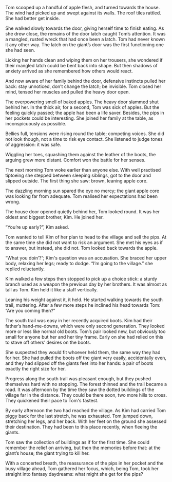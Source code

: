 Tom scooped up a handful of apple flesh, and turned towards the house. The wind had picked up and swept against its walls. The roof tiles rattled. She had better get inside.

She walked slowly towards the door, giving herself time to finish eating. As she drew close, the remains of the door latch caught Tom’s attention. It was a mangled, rusted wreck that had once been a latch. Tom had never known it any other way. The latch on the giant’s door was the first functioning one she had seen.

Licking her hands clean and wiping them on her trousers, she wondered if their mangled latch could be bent back into shape. But then shadows of anxiety arrived as she remembered how others would react.

And now aware of her family behind the door, defensive instincts pulled her back: stay unnoticed, don’t change the latch; be invisible. Tom closed her mind, tensed her muscles and pulled the heavy door open.

The overpowering smell of baked apples. The heavy door slammed shut behind her. In the thick air, for a second, Tom was sick of apples. But the feeling quickly passed; the apple had been a life saver. Besides, the pips in her pockets could be interesting. She joined her family at the table, as inconspicuously as possible.

Bellies full, tensions were rising round the table; competing voices. She did not look though, not a time to risk eye contact. She listened to judge tones of aggression: it was safe.

Wiggling her toes, squashing them against the leather of the boots, the arguing grew more distant. Comfort won the battle for her senses.

The next morning Tom woke earlier than anyone else. With well practised tiptoeing she stepped between sleeping siblings, got to the door and slipped outside. The first thing she saw: brown, leaning apple core.

The dazzling morning sun spared the eye no mercy; the giant apple core was looking far from adequate. Tom realised her expectations had been wrong.

The house door opened quietly behind her, Tom looked round. It was her oldest and biggest brother, Kim. He joined her. 

“You’re up early?”, Kim asked.

Tom wanted to tell Kim of her plan to head to the village and sell the pips. At the same time she did not want to risk an argument. She met his eyes as if to answer, but instead, she did not. Tom looked back towards the apple.

“What you doin’?”; Kim's question was an accusation. She braced her upper body, relaxing her legs; ready to dodge. “I’m going to the village.” she replied reluctantly.

Kim walked a few steps then stopped to pick up a choice stick: a sturdy branch used as a weapon the previous day by her brothers. It was almost as tall as Tom. Kim held it like a staff vertically.

Leaning his weight against it, it held. He started walking towards the south trail, muttering. After a few more steps he inclined his head towards Tom: “Are you coming then?”

The south trail was easy in her recently acquired boots. Kim had their father’s hand-me-downs, which were only second generation. They looked more or less like normal old boots. Tom’s pair looked new, but obviously too small for anyone but her and her tiny frame. Early on she had relied on this to stave off others’ desires on the boots.

She suspected they would fit whoever held them, the same way they had for her. She had pulled the boots off the giant very easily, accidentally even, and they had slipped off the giants feet into her hands: a pair of boots exactly the right size for her.

Progress along the south trail was pleasant enough, but they pushed themselves hard with no stopping. The forest thinned and the trail became a road. It was afternoon by the time they saw the dotted buildings of the village far in the distance. They could be there soon, two more hills to cross. They quickened their pace to Tom's fastest.

By early afternoon the two had reached the village. As Kim had carried Tom piggy back for the last stretch, he was exhausted. Tom jumped down, stretching her legs, and her back. With her feet on the ground she assessed their destination. They had been to this place recently, when fleeing the giants.

Tom saw the collection of buildings as if for the first time. She could remember the relief on arriving, but then the memories before that: at the giant’s house; the giant trying to kill her.

With a concerted breath, the reassurance of the pips in her pocket and the busy village ahead, Tom gathered her focus, which, being Tom, took her straight into fantasy daydreams: what might she get for the pips?
